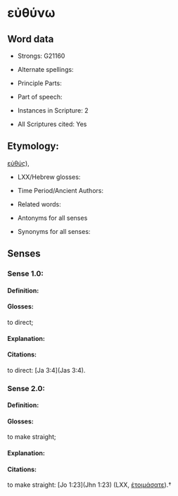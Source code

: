 # εὐθύνω

<!-- Status: S2=NeedsEdits -->
<!-- Lexica used for edits:   -->

## Word data

* Strongs: G21160

* Alternate spellings:



* Principle Parts: 


* Part of speech: 


* Instances in Scripture: 2

* All Scriptures cited: Yes

## Etymology: 

[εὐθύς]()), 

* LXX/Hebrew glosses: 


* Time Period/Ancient Authors: 


* Related words: 

* Antonyms for all senses

* Synonyms for all senses: 


## Senses 


### Sense  1.0: 

#### Definition: 

#### Glosses: 

to direct; 

#### Explanation: 


#### Citations: 

to direct: [Ja 3:4](Jas 3:4). 

### Sense  2.0: 

#### Definition: 

#### Glosses: 

to make straight; 

#### Explanation: 


#### Citations: 

to make straight: [Jo 1:23](Jhn 1:23) (LXX, [ἑτοιμάσατε]()).†
